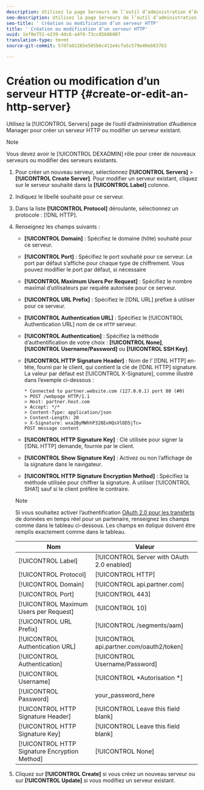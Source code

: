 ```yaml
---
description: Utilisez la page Serveurs de l’outil d’administration d’Audience Manager pour créer un serveur HTTP ou modifier un serveur existant.
seo-description: Utilisez la page Serveurs de l’outil d’administration d’Audience Manager pour créer un serveur HTTP ou modifier un serveur existant.
seo-title: ' Création ou modification d’un serveur HTTP'
title: ' Création ou modification d’un serveur HTTP'
uuid: 1ef0e751-e239-4dc6-a4f6-73cc05686807
translation-type: tm+mt
source-git-commit: 57d7a92265e565b6c411e4cfa5c579e40eb837b3

---
```



# Création ou modification d’un serveur HTTP {#create-or-edit-an-http-server}

Utilisez la [!UICONTROL Servers] page de l’outil d’administration d’Audience Manager pour créer un serveur HTTP ou modifier un serveur existant.

>[!NOTE]
>
>Vous devez avoir le [!UICONTROL DEXADMIN] rôle pour créer de nouveaux serveurs ou modifier des serveurs existants.

1. Pour créer un nouveau serveur, sélectionnez **[!UICONTROL Servers]** &gt; **[!UICONTROL Create Server]**. Pour modifier un serveur existant, cliquez sur le serveur souhaité dans la **[!UICONTROL Label]** colonne.
1. Indiquez le libellé souhaité pour ce serveur.
1. Dans la liste **[!UICONTROL Protocol]** déroulante, sélectionnez un protocole : [!DNL HTTP].
1. Renseignez les champs suivants :

   * **[!UICONTROL Domain]** : Spécifiez le domaine (hôte) souhaité pour ce serveur.
   * **[!UICONTROL Port]** : Spécifiez le port souhaité pour ce serveur. Le port par défaut s’affiche pour chaque type de chiffrement. Vous pouvez modifier le port par défaut, si nécessaire
   * **[!UICONTROL Maximum Users Per Request]** : Spécifiez le nombre maximal d’utilisateurs par requête autorisée pour ce serveur.
   * **[!UICONTROL URL Prefix]** : Spécifiez le [!DNL URL] préfixe à utiliser pour ce serveur.
   * **[!UICONTROL Authentication URL]** : Spécifiez le [!UICONTROL Authentication URL] nom de ce `HTTP` serveur.
   * **[!UICONTROL Authentication]** : Spécifiez la méthode d’authentification de votre choix : **[!UICONTROL None]**, **[!UICONTROL Username/Password]** ou **[!UICONTROL SSH Key]**.
   * **[!UICONTROL HTTP Signature Header]** : Nom de l’ [!DNL HTTP] en-tête, fourni par le client, qui contient la clé de [!DNL HTTP] signature. La valeur par défaut est [!UICONTROL X-Signature], comme illustré dans l’exemple ci-dessous :

      ```
      * Connected to partner.website.com (127.0.0.1) port 80 (#0)
      > POST /webpage HTTP/1.1
      > Host: partner.host.com
      > Accept: */*
      > Content-Type: application/json
      > Content-Length: 20
      > X-Signature: wxa2ByMWhhP328EvHQsVlOD5jTc=
      POST message content
      ```

   * **[!UICONTROL HTTP Signature Key]** : Clé utilisée pour signer la [!DNL HTTP] demande, fournie par le client.
   * **[!UICONTROL Show Signature Key]** : Activez ou non l’affichage de la signature dans le navigateur.
   * **[!UICONTROL HTTP Signature Encryption Method]** : Spécifiez la méthode utilisée pour chiffrer la signature. À utiliser [!UICONTROL SHA1] sauf si le client préfère le contraire.
   >[!NOTE]
   >
   >Si vous souhaitez activer l’authentification [OAuth 2.0 pour les transferts](https://docs.adobe.com/help/en/audience-manager/user-guide/implemenation-integration-guides/receiving-audience-data/real-time-outbound-transfers/oauth-in-outbound-transfers.html) de données en temps réel pour un partenaire, renseignez les champs comme dans le tableau ci-dessous. Les champs en *italique* doivent être remplis exactement comme dans le tableau.

   | Nom | Valeur |
   |---|---|
   | [!UICONTROL Label] | [!UICONTROL Server with OAuth 2.0 enabled] |
   | [!UICONTROL Protocol] | [!UICONTROL HTTP] |
   | [!UICONTROL Domain] | [!UICONTROL api.partner.com] |
   | [!UICONTROL Port] | [!UICONTROL 443] |
   | [!UICONTROL Maximum Users per Request] | [!UICONTROL 10] |
   | [!UICONTROL URL Prefix] | [!UICONTROL /segments/aam] |
   | [!UICONTROL Authentication URL] | [!UICONTROL api.partner.com/oauth2/token] |
   | [!UICONTROL Authentication] | [!UICONTROL Username/Password] |
   | [!UICONTROL Username] | [!UICONTROL *Autorisation *] |
   | [!UICONTROL Password] | your_password_here |
   | [!UICONTROL HTTP Signature Header] | [!UICONTROL Leave this field blank] |
   | [!UICONTROL HTTP Signature Key] | [!UICONTROL Leave this field blank] |
   | [!UICONTROL HTTP Signature Encryption Method] | [!UICONTROL None] |

1. Cliquez sur **[!UICONTROL Create]** si vous créez un nouveau serveur ou sur **[!UICONTROL Update]** si vous modifiez un serveur existant.
